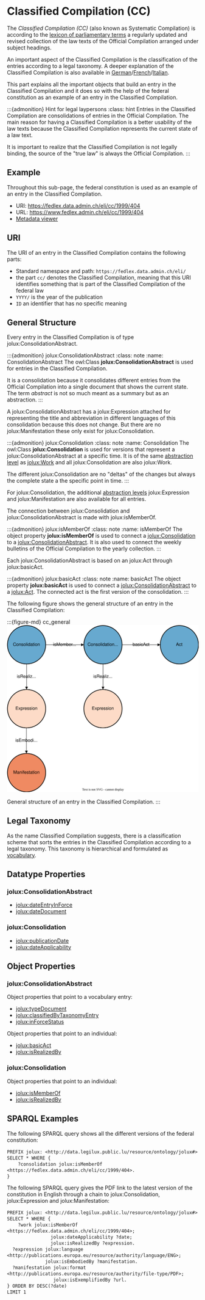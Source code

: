 # Classified Compilation (CC)

The *Classified Compilation (CC)* (also known as Systematic Compilation) is according to the [lexicon of parliamentary terms](https://www.parlament.ch/en/%C3%BCber-das-parlament/parlamentsw%C3%B6rterbuch/parlamentsw%C3%B6rterbuch-detail?WordId=216) a regularly updated and revised collection of the law texts of the Official Compilation arranged under subject headings.

An important aspect of the Classified Compilation is the classification of the entries according to a legal taxonomy. A deeper explanation of the Classified Compilation is also available in [German](https://www.fedlex.admin.ch/de/cc/explanations-cc)/[French](https://www.fedlex.admin.ch/fr/cc/explanations-cc)/[Italian](https://www.fedlex.admin.ch/it/cc/explanations-cc).

This part explains all the important objects that build an entry in the Classified Compilation and it does so with the help of the federal constitution as an example of an entry in the Classified Compilation.

:::{admonition} Hint for legal laypersons
:class: hint
Entries in the Classified Compilation are consolidations of entries in the Official Compilation. The main reason for having a Classified Compilation is a better usability of the law texts because the Classified Compilation represents the current state of a law text.

It is important to realize that the Classified Compilation is not legally binding, the source of the "true law" is always the Official Compilation.
:::

## Example

Throughout this sub-page, the federal constitution is used as an example of an entry in the Classified Compilation.

- URI: https://fedlex.data.admin.ch/eli/cc/1999/404
- URL: https://www.fedlex.admin.ch/eli/cc/1999/404
- [Metadata viewer](https://fedlex.data.admin.ch/en-CH/metadata?value=https:%2F%2Ffedlex.data.admin.ch%2Feli%2Fcc%2F1999%2F404)

## URI

The URI of an entry in the Classified Compilation contains the following parts:

- Standard namespace and path: `https://fedlex.data.admin.ch/eli/`
- the part `cc/` denotes the Classified Compilation, meaning that this URI identifies something that is part of the Classified Compilation of the federal law
- `YYYY/` is the year of the publication
- `ID` an identifier that has no specific meaning

## General Structure

Every entry in the Classified Compilation is of type jolux:ConsolidationAbstract.

:::{admonition} jolux:ConsolidationAbstract
:class: note
:name: ConsolidationAbstract
The owl:Class **jolux:ConsolidationAbstract** is used for entries in the Classified Compilation.

It is a consolidation because it consolidates different entries from the Official Compilation into a single document that shows the current state. The term *abstract* is not so much meant as a summary but as an abstraction.
:::

A jolux:ConsolidationAbstract has a jolux:Expression attached for representing the title and abbreviation in different languages of this consolidation because this does not change. But there are no jolux:Manifestation these only exist for jolux:Consolidation.

:::{admonition} jolux:Consolidation
:class: note
:name: Consolidation
The owl:Class **jolux:Consolidation** is used for versions that represent a jolux:ConsolidationAbstract at a specific time. It is of the same [abstraction level](abstraction_levels.md) as [jolux:Work](#Work) and all jolux:Consolidation are also jolux:Work.

The different jolux:Consolidation are no "deltas" of the changes but always the complete state a the specific point in time.
:::

For jolux:Consolidation, the additional [abstraction levels](abstraction_levels.md) jolux:Expression and jolux:Manifestation are also available for all entries.

The connection between jolux:Consolidation and jolux:ConsolidationAbstract is made with jolux:isMemberOf.

:::{admonition} jolux:isMemberOf
:class: note
:name: isMemberOf
The object property **jolux:isMemberOf** is used to connect a [jolux:Consolidation](#Consolidation) to a [jolux:ConsolidationAbstract](#ConsolidationAbstract). It is also used to connect the weekly bulletins of the Official Compilation to the yearly collection.
:::

Each jolux:ConsolidationAbstract is based on an jolux:Act through jolux:basicAct.

:::{admonition} jolux:basicAct
:class: note
:name: basicAct
The object property **jolux:basicAct** is used to connect a [jolux:ConsolidationAbstract](#ConsolidationAbstract) to a [jolux:Act](#Act). The connected act is the first version of the consolidation.
:::

The following figure shows the general structure of an entry in the Classified Compilation:

:::{figure-md} cc_general
![](img/cc_general.svg)

General structure of an entry in the Classified Compilation.
:::

## Legal Taxonomy

As the name Classified Compilation suggests, there is a classification scheme that sorts the entries in the Classified Compilation according to a legal taxonomy. This taxonomy is hierarchical and formulated as [vocabulary](vocabularies.md#legal-taxonomy).

## Datatype Properties

### jolux:ConsolidationAbstract

- [jolux:dateEntryInForce](#dateEntryInForce)
- [jolux:dateDocument](#dateDocument)

### jolux:Consolidation

- [jolux:publicationDate](#publicationDate)
- [jolux:dateApplicability](#dateApplicability)

## Object Properties

### jolux:ConsolidationAbstract

Object properties that point to a vocabulary entry:

- [jolux:typeDocument](vocabularies.md#text-types)
- [jolux:classifiedByTaxonomyEntry](vocabularies.md#legal-taxonomy)
- [jolux:inForceStatus](vocabularies.md#enforcement-status)

Object properties that point to an individual:

- [jolux:basicAct](#basicAct)
- [jolux:isRealizedBy](#isRealizedBy)

### jolux:Consolidation

Object properties that point to an individual:

- [jolux:isMemberOf](#isMemberOf)
- [jolux:isRealizedBy](#isRealizedBy)

## SPARQL Examples

The following SPARQL query shows all the different versions of the federal constitution:

```sparql
PREFIX jolux: <http://data.legilux.public.lu/resource/ontology/jolux#>
SELECT * WHERE {
	?consolidation jolux:isMemberOf <https://fedlex.data.admin.ch/eli/cc/1999/404>.
}
```

The following SPARQL query gives the PDF link to the latest version of the constitution in English through a chain to jolux:Consolidation, jolux:Expression and jolux:Manifestation:

```sparql
PREFIX jolux: <http://data.legilux.public.lu/resource/ontology/jolux#>
SELECT * WHERE {
	?work jolux:isMemberOf <https://fedlex.data.admin.ch/eli/cc/1999/404>;
                jolux:dateApplicability ?date;
                jolux:isRealizedBy ?expression.
  ?expression jolux:language <http://publications.europa.eu/resource/authority/language/ENG>;
              jolux:isEmbodiedBy ?manifestation.
  ?manifestation jolux:format <http://publications.europa.eu/resource/authority/file-type/PDF>;
                 jolux:isExemplifiedBy ?url.
} ORDER BY DESC(?date)
LIMIT 1
```